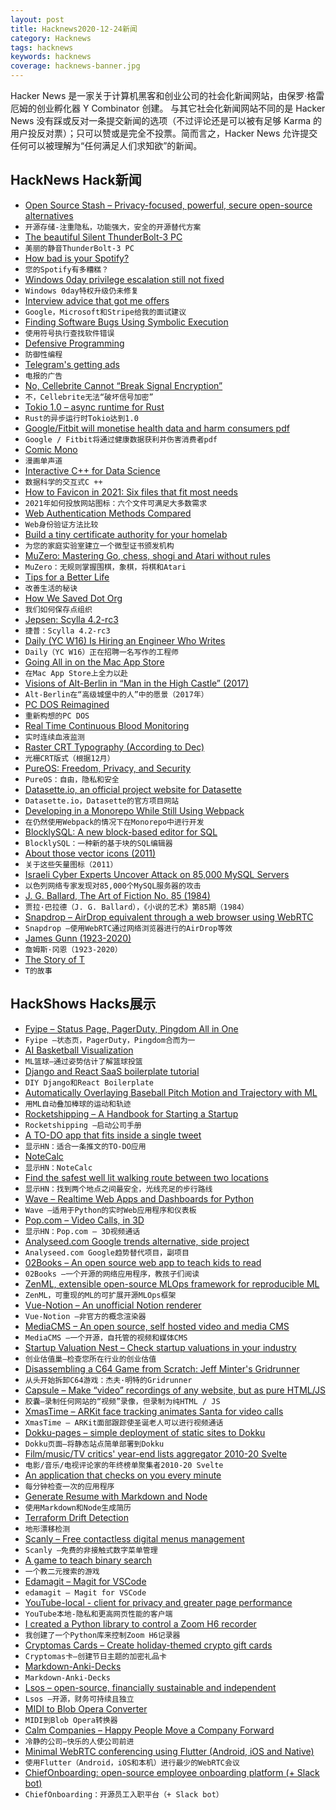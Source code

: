 ```yaml
---
layout: post
title: Hacknews2020-12-24新闻
category: Hacknews
tags: hacknews
keywords: hacknews
coverage: hacknews-banner.jpg
---
```


Hacker News 是一家关于计算机黑客和创业公司的社会化新闻网站，由保罗·格雷厄姆的创业孵化器 Y Combinator 创建。
与其它社会化新闻网站不同的是 Hacker News 没有踩或反对一条提交新闻的选项（不过评论还是可以被有足够 Karma 的用户投反对票）；只可以赞或是完全不投票。简而言之，Hacker News 允许提交任何可以被理解为“任何满足人们求知欲”的新闻。

## HackNews Hack新闻


- [Open Source Stash – Privacy-focused, powerful, secure open-source alternatives](https://opensourcestash.com)
- `开源存储-注重隐私，功能强大，安全的开源替代方案`
- [The beautiful Silent ThunderBolt-3 PC](https://fabiensanglard.net/tb3/index.html)
- `美丽的静音ThunderBolt-3 PC`
- [How bad is your Spotify?](https://pudding.cool/2020/12/judge-my-spotify)
- `您的Spotify有多糟糕？`
- [Windows 0day privilege escalation still not fixed](https://bugs.chromium.org/p/project-zero/issues/detail?id=2096)
- `Windows 0day特权升级仍未修复`
- [Interview advice that got me offers](https://www.zainrizvi.io/blog/the-interviewing-advice-no-one-shares/)
- `Google，Microsoft和Stripe给我的面试建议`
- [Finding Software Bugs Using Symbolic Execution](https://sasnauskas.eu/finding-software-bugs-using-symbolic-execution/)
- `使用符号执行查找软件错误`
- [Defensive Programming](https://interrupt.memfault.com/blog/defensive-and-offensive-programming)
- `防御性编程`
- [Telegram's getting ads](https://gizmodo.com/oh-great-telegrams-getting-ads-1845940099)
- `电报的广告`
- [No, Cellebrite Cannot “Break Signal Encryption”](https://signal.org/blog/cellebrite-and-clickbait/)
- `不，Cellebrite无法“破坏信号加密”`
- [Tokio 1.0 – async runtime for Rust](https://tokio.rs/blog/2020-12-tokio-1-0)
- `Rust的异步运行时Tokio达到1.0`
- [Google/Fitbit will monetise health data and harm consumers pdf](https://cepr.org/sites/default/files/policy_insights/PolicyInsight107.pdf)
- `Google / Fitbit将通过健康数据获利并伤害消费者pdf`
- [Comic Mono](https://dtinth.github.io/comic-mono-font/)
- `漫画单声道`
- [Interactive C++ for Data Science](https://blog.llvm.org/posts/2020-12-21-interactive-cpp-for-data-science/)
- `数据科学的交互式C ++`
- [How to Favicon in 2021: Six files that fit most needs](https://evilmartians.com/chronicles/how-to-favicon-in-2021-six-files-that-fit-most-needs)
- `2021年如何投放网站图标：六个文件可满足大多数需求`
- [Web Authentication Methods Compared](https://testdriven.io/blog/web-authentication-methods/)
- `Web身份验证方法比较`
- [Build a tiny certificate authority for your homelab](https://smallstep.com/blog/build-a-tiny-ca-with-raspberry-pi-yubikey/)
- `为您的家庭实验室建立一个微型证书颁发机构`
- [MuZero: Mastering Go, chess, shogi and Atari without rules](https://deepmind.com/blog/article/muzero-mastering-go-chess-shogi-and-atari-without-rules)
- `MuZero：无规则掌握围棋，象棋，将棋和Atari`
- [Tips for a Better Life](https://www.lesswrong.com/posts/7hFeMWC6Y5eaSixbD/100-tips-for-a-better-life)
- `改善生活的秘诀`
- [How We Saved Dot Org](https://www.eff.org/deeplinks/2020/12/how-we-saved-org-2020-review)
- `我们如何保存点组织`
- [Jepsen: Scylla 4.2-rc3](https://jepsen.io/analyses/scylla-4.2-rc3)
- `捷普：Scylla 4.2-rc3`
- [Daily (YC W16) Is Hiring an Engineer Who Writes](https://www.notion.so/dailyco/Engineer-who-writes-db0fb67a2d114846847ef275c972017f)
- `Daily（YC W16）正在招聘一名写作的工程师`
- [Going All in on the Mac App Store](https://www.unboundapp.com/blog/mac-app-store/)
- `在Mac App Store上全力以赴`
- [Visions of Alt-Berlin in “Man in the High Castle” (2017)](https://mitsap.medium.com/visions-of-alt-berlin-in-man-in-the-high-castle-no-spoilers-b3beaba77984)
- `Alt-Berlin在“高级城堡中的人”中的愿景（2017年）`
- [PC DOS Reimagined](https://www.pcjs.org/blog/2020/12/22/)
- `重新构想的PC DOS`
- [Real Time Continuous Blood Monitoring](https://news.stanford.edu/2020/12/21/new-blood-test-device-monitors-blood-chemistry-continually/)
- `实时连续血液监测`
- [Raster CRT Typography (According to Dec)](https://www.masswerk.at/nowgobang/2019/dec-crt-typography)
- `光栅CRT版式（根据12月）`
- [PureOS: Freedom, Privacy, and Security](https://lwn.net/SubscriberLink/841105/d99c445b4aca536f/)
- `PureOS：自由，隐私和安全`
- [Datasette.io, an official project website for Datasette](https://simonwillison.net/2020/Dec/13/datasette-io/)
- `Datasette.io，Datasette的官方项目网站`
- [Developing in a Monorepo While Still Using Webpack](https://codeascraft.com/2020/04/06/developing-in-a-monorepo-while-still-using-webpack/)
- `在仍然使用Webpack的情况下在Monorepo中进行开发`
- [BlocklySQL: A new block-based editor for SQL](https://www.dbinf.informatik.uni-wuerzburg.de/google-blockly-4efa0da/sql/index.html)
- `BlocklySQL：一种新的基于块的SQL编辑器`
- [About those vector icons (2011)](https://www.pushing-pixels.org/2011/11/04/about-those-vector-icons.html)
- `关于这些矢量图标（2011）`
- [Israeli Cyber Experts Uncover Attack on 85,000 MySQL Servers](https://www.srnnews.com/the-media-line-israeli-cyber-experts-uncover-massive-attack-on-85000-mysql-servers/)
- `以色列网络专家发现对85,000个MySQL服务器的攻击`
- [J. G. Ballard, The Art of Fiction No. 85 (1984)](https://theparisreview.org/interviews/2929/the-art-of-fiction-no-85-j-g-ballard)
- `贾拉·巴拉德（J. G. Ballard），《小说的艺术》第85期（1984）`
- [Snapdrop – AirDrop equivalent through a web browser using WebRTC](https://snapdrop.net)
- `Snapdrop –使用WebRTC通过网络浏览器进行的AirDrop等效`
- [James Gunn (1923-2020)](https://locusmag.com/2020/12/james-gunn-1923-2020/)
- `詹姆斯·冈恩（1923-2020）`
- [The Story of T](http://www.thestacksreader.com/the-story-of-t/)
- `T的故事`


## HackShows Hacks展示

- [ Fyipe – Status Page, PagerDuty, Pingdom All in One](https://fyipe.com/)
- `Fyipe –状态页，PagerDuty，Pingdom合而为一`
- [ AI Basketball Visualization](https://github.com/chonyy/AI-basketball-analysis)
- `ML篮球–通过姿势估计了解篮球投篮`
- [ Django and React SaaS boilerplate tutorial](https://github.com/saasitive/django-react-boilerplate)
- `DIY Django和React Boilerplate`
- [ Automatically Overlaying Baseball Pitch Motion and Trajectory with ML](https://github.com/chonyy/ML-auto-baseball-pitching-overlay)
- `用ML自动叠加棒球的运动和轨迹`
- [ Rocketshipping – A Handbook for Starting a Startup](https://www.amazon.com/Rocketshipping-accelerated-thinking-Successful-Startup/dp/B08QBGZWBH)
- `Rocketshipping –启动公司手册`
- [ A TO-DO app that fits inside a single tweet](https://ruky.me/2020/12/21/a-to-do-app-that-fits-in-a-single-tweet/)
- `显示HN：适合一条推文的TO-DO应用`
- [ NoteCalc](https://github.com/bbodi/notecalc3/releases/tag/v0.3.0)
- `显示HN：NoteCalc`
- [ Find the safest well lit walking route between two locations](https://github.com/mfbx9da4/brightpath-backend#mission)
- `显示HN：找到两个地点之间最安全，光线充足的步行路线`
- [ Wave – Realtime Web Apps and Dashboards for Python](https://github.com/h2oai/wave)
- `Wave –适用于Python的实时Web应用程序和仪表板`
- [ Pop.com – Video Calls, in 3D](https://pop.com)
- `显示HN：Pop.com – 3D视频通话`
- [ Analyseed.com Google trends alternative, side project](https://analyseed.com/?term=trump&term=covid&term=cyberpunk%202077)
- `Analyseed.com Google趋势替代项目，副项目`
- [ 02Books – An open source web app to teach kids to read](item?id=25501294)
- `02Books –一个开源的网络应用程序，教孩子们阅读`
- [ ZenML, extensible open-source MLOps framework for reproducible ML](https://github.com/maiot-io/zenml)
- `ZenML，可重现的ML的可扩展开源MLOps框架`
- [ Vue-Notion – An unofficial Notion renderer](https://github.com/janniks/vue-notion)
- `Vue-Notion –非官方的概念渲染器`
- [ MediaCMS – An open source, self hosted video and media CMS](item?id=25507204)
- `MediaCMS –一个开源，自托管的视频和媒体CMS`
- [ Startup Valuation Nest – Check startup valuations in your industry](https://unicorn-nest.com/valuation/)
- `创业估值巢–检查您所在行业的创业估值`
- [ Disassembling a C64 Game from Scratch: Jeff Minter's Gridrunner](https://github.com/mwenge/gridrunner)
- `从头开始拆卸C64游戏：杰夫·明特的Gridrunner`
- [ Capsule – Make “video” recordings of any website, but as pure HTML/JS](https://capsule.click/)
- `胶囊–录制任何网站的“视频”录像，但录制为纯HTML / JS`
- [ XmasTime – ARKit face tracking animates Santa for video calls](http://www.xmastimeapp.com)
- `XmasTime – ARKit面部跟踪使圣诞老人可以进行视频通话`
- [ Dokku-pages – simple deployment of static sites to Dokku](https://github.com/benwinding/dokku-pages)
- `Dokku页面–将静态站点简单部署到Dokku`
- [ Film/music/TV critics' year-end lists aggregator 2010-20 Svelte](https://critics-lists.netlify.app/#/l/film/2020)
- `电影/音乐/电视评论家的年终榜单聚集者2010-20 Svelte`
- [ An application that checks on you every minute](https://tpkahlon.github.io/javascript/49/)
- `每分钟检查一次的应用程序`
- [ Generate Resume with Markdown and Node](https://github.com/tpkahlon/my-resume)
- `使用Markdown和Node生成简历`
- [ Terraform Drift Detection](https://www.terraformdriftdetection.com)
- `地形漂移检测`
- [ Scanly – Free contactless digital menus management](https://scanly.app)
- `Scanly –免费的非接触式数字菜单管理`
- [ A game to teach binary search](https://github.com/mfbx9da4/treasure)
- `一个教二元搜索的游戏`
- [ Edamagit – Magit for VSCode](https://github.com/kahole/edamagit)
- `edamagit – Magit for VSCode`
- [ YouTube-local - client for privacy and greater page performance](https://github.com/user234683/youtube-local)
- `YouTube本地-隐私和更高网页性能的客户端`
- [ I created a Python library to control a Zoom H6 recorder](https://github.com/mattogodoy/h6)
- `我创建了一个Python库来控制Zoom H6记录器`
- [ Cryptomas Cards – Create holiday-themed crypto gift cards](https://merrycryptomas.com/)
- `Cryptomas卡–创建节日主题的加密礼品卡`
- [ Markdown-Anki-Decks](https://github.com/lukesmurray/markdown-anki-decks)
- `Markdown-Anki-Decks`
- [ Lsos – open-source, financially sustainable and independent](https://lsos.org/)
- `Lsos –开源，财务可持续且独立`
- [ MIDI to Blob Opera Converter](https://github.com/OverlappingElvis/blob-opera-midi)
- `MIDI到Blob Opera转换器`
- [ Calm Companies – Happy People Move a Company Forward](https://wearecalmcompanies.com)
- `冷静的公司–快乐的人使公司前进`
- [ Minimal WebRTC conferencing using Flutter (Android, iOS and Native)](https://github.com/pion/example-webrtc-applications/tree/master/sfu-ws)
- `使用Flutter（Android，iOS和本机）进行最少的WebRTC会议`
- [ ChiefOnboarding: open-source employee onboarding platform (+ Slack bot)](item?id=25517767)
- `ChiefOnboarding：开源员工入职平台（+ Slack bot）`

